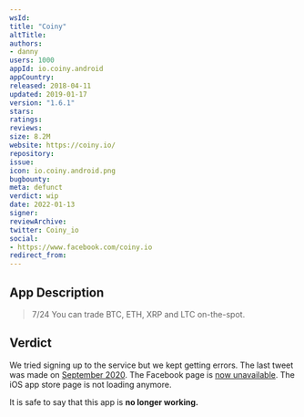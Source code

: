 ```yaml
---
wsId: 
title: "Coiny"
altTitle: 
authors:
- danny
users: 1000
appId: io.coiny.android
appCountry: 
released: 2018-04-11
updated: 2019-01-17
version: "1.6.1"
stars: 
ratings: 
reviews: 
size: 8.2M
website: https://coiny.io/
repository: 
issue: 
icon: io.coiny.android.png
bugbounty: 
meta: defunct
verdict: wip
date: 2022-01-13
signer: 
reviewArchive:
twitter: Coiny_io
social:
- https://www.facebook.com/coiny.io
redirect_from:
---
```


## App Description

> 7/24 You can trade BTC, ETH, XRP and LTC on-the-spot.

## Verdict

We tried signing up to the service but we kept getting errors. The last tweet was made on [September 2020](https://twitter.com/Coiny_io/status/1323594487667564544). The Facebook page is [now unavailable](https://www.facebook.com/coiny.io/). The iOS app store page is not loading anymore. 

It is safe to say that this app is **no longer working.**